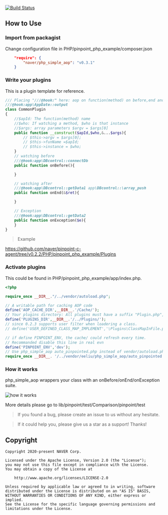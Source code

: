 [![Build Status](https://travis-ci.com/eeliu/php_simple_aop.svg?branch=master)](https://travis-ci.com/eeliu/php_simple_aop)

##  How to Use 

### Import from packagist
Change configuration file in PHP/pinpoint_php_example/composer.json

```Json
    "require": {
        "naver/php_simple_aop": "v0.3.1"
    }
```

### Write your plugins
This is a plugin template for reference.

```php
/// Placing "///@hook:" here: aop on function(method) on before,end and Exception
///@hook:app\AppDate::output
class CommonPlugin
{
    //$apId: The function(method) name
    //$who: If watching a method, $who is that instance
    //$args: array parameters $argv = $args[0]
    public function __construct($apId,$who,&...$args){
        // $this->argv = $args[0];
        // $this->funName =$apId;
        // $this->instance = $who;
    }
    // watching before
    ///@hook:app\DBcontrol::connectDb
    public function onBefore(){

    }

    // watching after
    ///@hook:app\DBcontrol::getData1 app\DBcontrol::\array_push
    public function onEnd(&$ret){

    }

    // Exception
    ///@hook:app\DBcontrol::getData2
    public function onException($e){
    }
}
```

> Example

https://github.com/naver/pinpoint-c-agent/tree/v0.2.2/PHP/pinpoint_php_example/Plugins

### Activate plugins 
This could be found in PHP/pinpoint_php_example/app/index.php.

``` php
<?php

require_once __DIR__."/../vendor/autoload.php";

// A writable path for caching AOP code
define('AOP_CACHE_DIR',__DIR__.'/Cache/');                       
// Your plugins directory: All plugins must have a suffix "Plugin.php",as "CommonPlugin.php mysqlPlugin.php RPCPlugin.php"
define('PLUGINS_DIR',__DIR__.'/../Plugins/');
// since 0.2.3 supports user filter when loadering a class.
// define('USER_DEFINED_CLASS_MAP_IMPLEMENT','\Plugins\ClassMapInFile.php');

// if define PINPOINT_ENV, the cache/ could refresh every time. 
// Recommanded disable this line in real evn
define('PINPOINT_ENV','dev');
// Use php_simple_aop auto_pinpointed.php instead of vendor/autoload.php
require_once __DIR__. '/../vendor/eeliu/php_simple_aop/auto_pinpointed.php';

```


### How it works

php_simple_aop wrappers your class with an onBefore/onEnd/onException suite.

![how it works](https://raw.githubusercontent.com/naver/pinpoint-c-agent/master/images/principle_v0.2.x.png)

More details please go to lib/pinpoint/test/Comparison/pinpoint/test

> If you found a bug, please create an issue to us without any hesitate.

> If it could help you, please give us a star as a support!  Thanks!

## Copyright

```
Copyright 2020-present NAVER Corp.

Licensed under the Apache License, Version 2.0 (the "License");
you may not use this file except in compliance with the License.
You may obtain a copy of the License at

    http://www.apache.org/licenses/LICENSE-2.0

Unless required by applicable law or agreed to in writing, software
distributed under the License is distributed on an "AS IS" BASIS,
WITHOUT WARRANTIES OR CONDITIONS OF ANY KIND, either express or implied.
See the License for the specific language governing permissions and
limitations under the License.
```
